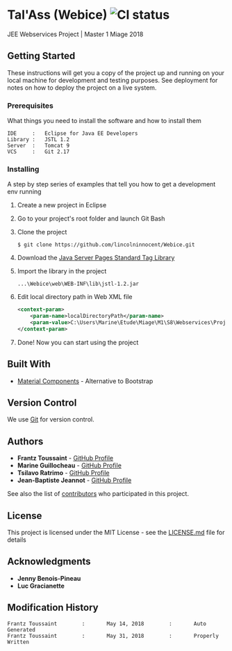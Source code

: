# Tal'Ass (Webice) ![CI status](https://img.shields.io/badge/build-passing-brightgreen.svg)
JEE Webservices Project | Master 1 Miage 2018

## Getting Started

These instructions will get you a copy of the project up and running on your local machine for development and testing purposes. See deployment for notes on how to deploy the project on a live system.

### Prerequisites

What things you need to install the software and how to install them

```
IDE     :   Eclipse for Java EE Developers
Library :   JSTL 1.2
Server  :   Tomcat 9
VCS     :   Git 2.17
```

### Installing

A step by step series of examples that tell you how to get a development env running

1. Create a new project in Eclipse

2. Go to your project's root folder and launch Git Bash

3. Clone the project

    ```
    $ git clone https://github.com/lincolninnocent/Webice.git
    ```

4. Download the [Java Server Pages Standard Tag Library](http://central.maven.org/maven2/javax/servlet/jstl/1.2/jstl-1.2.jar)

5. Import the library in the project

    ```
    ...\Webice\web\WEB-INF\lib\jstl-1.2.jar
    ```

6. Edit local directory path in Web XML file

    ```xml
    <context-param>
        <param-name>localDirectoryPath</param-name>
        <param-value>C:\Users\Marine\Etude\Miage\M1\S8\Webservices\Projet\Webice\web\WEB-INF\database</param-value>
    </context-param>
    ```

7. Done! Now you can start using the project

## Built With

* [Material Components](https://material.io/develop/web/) - Alternative to Bootstrap

## Version Control

We use [Git](http://semver.org/) for version control.

## Authors

* **Frantz Toussaint** - [GitHub Profile](https://github.com/FrantZoe)
* **Marine Guillocheau** - [GitHub Profile](https://github.com/MarineGuillocheau)
* **Tsilavo Ratrimo** - [GitHub Profile](https://github.com/TsilavoR)
* **Jean-Baptiste Jeannot** - [GitHub Profile](https://github.com/Drdre33)

See also the list of [contributors](https://github.com/your/project/contributors) who participated in this project.

## License

This project is licensed under the MIT License - see the [LICENSE.md](LICENSE.md) file for details

## Acknowledgments

* **Jenny Benois-Pineau**
* **Luc Gracianette**

## Modification History

```
Frantz Toussaint        :       May 14, 2018        :       Auto Generated
Frantz Toussaint        :       May 31, 2018        :       Properly Written
```
